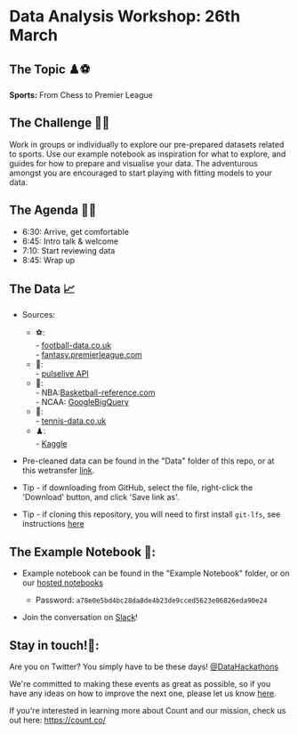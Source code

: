 # Data Analysis Workshop: 26th March

## The Topic ♟️⚽
**Sports:** From Chess to Premier League

## The Challenge 👨‍💻

Work in groups or individually to explore our pre-prepared datasets related to sports. Use our example notebook as inspiration for what to explore, and guides for how to prepare and visualise your data. The adventurous amongst you are encouraged to start playing with fitting models to your data.

## The Agenda 👩‍🏫

- 6:30: Arrive, get comfortable
- 6:45: Intro talk & welcome
- 7:10: Start reviewing data
- 8:45: Wrap up

## The Data 📈

- Sources:
    - ⚽:         
          - [football-data.co.uk](http://www.football-data.co.uk/)      
          - [fantasy.premierleague.com](https://fantasy.premierleague.com/drf/)
    - 🏉:    
          - [pulselive API](https://www.pulselive.com/)
    - 🏀:   
          - NBA:[Basketball-reference.com](https://www.basketball-reference.com/)       
          - NCAA: [GoogleBigQuery](https://console.cloud.google.com/marketplace/details/ncaa-bb-public/ncaa-basketball)
    - 🎾:   
          - [tennis-data.co.uk](http://www.tennis-data.co.uk/)
    - ♟️:    
          - [Kaggle](https://www.kaggle.com/datasnaek/chess)
          
        
- Pre-cleaned data can be found in the "Data" folder of this repo, or at this wetransfer [link](https://wetransfer.com/downloads/12e26e2cf3a75a395cc7b188fa43113e20190326112044/cd0adc8cb30912dabf5fd85d75b6b45b20190326112044/ceda90).
- Tip - if downloading from GitHub, select the file, right-click the 'Download' button, and click 'Save link as'.
- Tip - if cloning this repository, you will need to first install `git-lfs`, see instructions [here](https://help.github.com/articles/installing-git-large-file-storage/)

## The Example Notebook 📔:

- Example notebook can be found in the "Example Notebook" folder, or on our [hosted notebooks](https://play.count.co/jupyter/tree/work/Sport)
  - Password: `a78e0e5bd4bc28da8de4b23de9cced5623e06826eda90e24`
  
  
- Join the conversation on [Slack](https://join.slack.com/t/opendatahackathons/shared_invite/enQtNTc1MzMwMjQyNDIzLTYzNmVmMDkyNGJjNzU3ODY0NjBiZTVjYmNmMGVmN2MxZGVkODM0ZjM5YTczYjE5OWVjMzM5ZThhYThiMjBkMGU)!


## Stay in touch!🤙:

Are you on Twitter? You simply have to be these days! [@DataHackathons](https://twitter.com/DataHackathons)

We're committed to making these events as great as possible, so if you have any ideas on how to improve the next one, please let us know [here](https://www.meetup.com/London-Open-Data-Hackathons/events/259593015/).

If you're interested in learning more about Count and our mission, check us out here: https://count.co/
